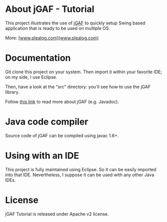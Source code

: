 # About jGAF - Tutorial

This project illustrates the use of [jGAF](https://github.com/pgdurand/jGAF) to quickly setup Swing based application that is
ready to be used on multiple OS.

More: [www.plealog.com](www.plealog.com)

# Documentation

Git clone this project on your system. Then import it within your favorite IDE; on my side, I use Eclipse.

Then, have a look at the "src" directory: you'll see how to use the jGAF library.

Follow [this link](http://www.plealog.com/s/index.php/documents) to read more about jGAF (e.g. Javadoc).

# Java code compiler

Source code of jGAF can be compiled using javac 1.6+.

# Using with an IDE

This project is fully maintained using Eclipse. So it can be easily imported into that IDE. Nevertheless,
I suppose it can be used with any other Java IDEs.

# License

jGAF Tutorial is released under Apache v2 license.


